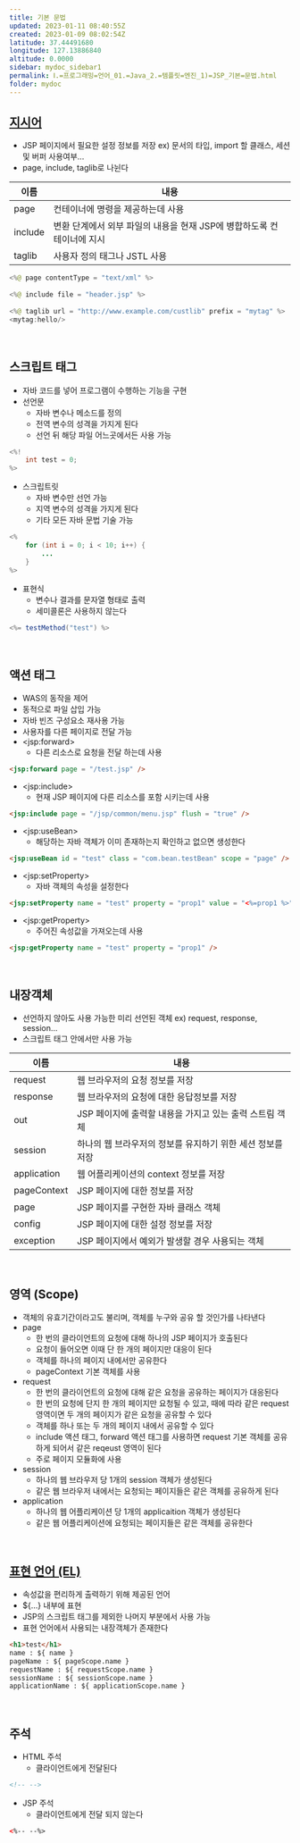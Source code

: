 ```yaml
---
title: 기본 문법
updated: 2023-01-11 08:40:55Z
created: 2023-01-09 08:02:54Z
latitude: 37.44491680
longitude: 127.13886840
altitude: 0.0000
sidebar: mydoc_sidebar1
permalink: Ⅰ.=프로그래밍=언어_01.=Java_2.=템플릿=엔진_1)=JSP_기본=문법.html
folder: mydoc
---
```


## [지시어](https://www.javatpoint.com/jsp-page-directive)
- JSP 페이지에서 필요한 설정 정보를 저장
  ex) 문서의 타입, import 할 클래스, 세션 및 버퍼 사용여부...
- page, include, taglib로 나뉜다

|이름|내용|
|---|---|
|page| 컨테이너에 명령을 제공하는데 사용|
|include| 변환 단계에서 외부 파일의 내용을 현재 JSP에 병합하도록 컨테이너에 지시|
|taglib| 사용자 정의 태그나 JSTL 사용|

```java
<%@ page contentType = "text/xml" %>
	
<%@ include file = "header.jsp" %>
	
<%@ taglib url = "http://www.example.com/custlib" prefix = "mytag" %>
<mytag:hello/>
```

<br>

## 스크립트 태그
- 자바 코드를 넣어 프로그램이 수행하는 기능을 구현
- 선언문
   - 자바 변수나 메소드를 정의
   - 전역 변수의 성격을 가지게 된다
   - 선언 뒤 해당 파일 어느곳에서든 사용 가능

```java
<%! 
	int test = 0;
%>
```

- 스크립트릿 
   - 자바 변수만 선언 가능
   - 지역 변수의 성격을 가지게 된다
   - 기타 모든 자바 문법 기술 가능

```java
<%
	for (int i = 0; i < 10; i++) {
		...
	}
%>
```

- 표현식
  - 변수나 결과를 문자열 형태로 출력
  - 세미콜론은 사용하지 않는다

```java
<%= testMethod("test") %>
```

<br>

## 액션 태그
- WAS의 동작을 제어
- 동적으로 파일 삽입 가능
- 자바 빈즈 구성요소 재사용 가능
- 사용자를 다른 페이지로 전달 가능
- \<jsp:forward\>
  - 다른 리소스로 요청을 전달 하는데 사용

```html
<jsp:forward page = "/test.jsp" />
```

- \<jsp:include\>
  - 현재 JSP 페이지에 다른 리소스를 포함 시키는데 사용

```html
<jsp:include page = "/jsp/common/menu.jsp" flush = "true" />
```

- \<jsp:useBean\>
  - 해당하는 자바 객체가 이미 존재하는지 확인하고 없으면 생성한다

```html
<jsp:useBean id = "test" class = "com.bean.testBean" scope = "page" />
```

- \<jsp:setProperty\>
  - 자바 객체의 속성을 설정한다

```html
<jsp:setProperty name = "test" property = "prop1" value = "<%=prop1 %>" />
```

- \<jsp:getProperty\>
  - 주어진 속성값을 가져오는데 사용

```html
<jsp:getProperty name = "test" property = "prop1" />
```

<br>

## 내장객체
- 선언하지 않아도 사용 가능한 미리 선언된 객체
  ex) request, response, session...
- 스크립트 태그 안에서만 사용 가능

|이름|내용|
|---|---|
|request| 웹 브라우저의 요청 정보를 저장|
|response| 웹 브라우저의 요청에 대한 응답정보를 저장|
|out| JSP 페이지에 출력할 내용을 가지고 있는 출력 스트림 객체|
|session| 하나의 웹 브라우저의 정보를 유지하기 위한 세션 정보를 저장|
|application| 웹 어플리케이션의 context 정보를 저장|
|pageContext| JSP 페이지에 대한 정보를 저장|
|page| JSP 페이지를 구현한 자바 클래스 객체|
|config| JSP 페이지에 대한 설정 정보를 저장|
|exception| JSP 페이지에서 예외가 발생할 경우 사용되는 객체|

<br>

## 영역 (Scope)
- 객체의 유효기간이라고도 불리며, 객체를 누구와 공유 할 것인가를 나타낸다
- page
  - 한 번의 클라이언트의 요청에 대해 하나의 JSP 페이지가 호출된다
  - 요청이 들어오면 이때 단 한 개의 페이지만 대응이 된다
  - 객체를 하나의 페이지 내에서만 공유한다
  - pageContext 기본 객체를 사용
- request
  - 한 번의 클라이언트의 요청에 대해 같은 요청을 공유하는 페이지가 대응된다
  - 한 번의 요청에 단지 한 개의 페이지만 요청될 수 있고, 때에 따라 같은 request 영역이면 두 개의 페이지가 같은 요청을 공유할 수 있다
  - 객체를 하나 또는 두 개의 페이지 내에서 공유할 수 있다
  - include 액션 태그, forward 액션 태그를 사용하면 request 기본 객체를 공유하게 되어서 같은 reqeust 영역이 된다
  - 주로 페이지 모듈화에 사용
- session
  - 하나의 웹 브라우저 당 1개의 session 객체가 생성된다
  - 같은 웹 브라우저 내에서는 요청되는 페이지들은 같은 객체를 공유하게 된다
- application
  - 하나의 웹 어플리케이션 당 1개의 applicaition 객체가 생성된다
  - 같은 웹 어플리케이션에 요청되는 페이지들은 같은 객체를 공유한다

<br>

## [표현 언어 (EL)](https://www.javatpoint.com/EL-expression-in-jsp)
- 속성값을 편리하게 출력하기 위해 제공된 언어
- ${...} 내부에 표현
- JSP의 스크립트 태그를 제외한 나머지 부분에서 사용 가능
- 표현 언어에서 사용되는 내장객체가 존재한다

```html
<h1>test</h1>
name : ${ name }
pageName : ${ pageScope.name }
requestName : ${ requestScope.name }
sessionName : ${ sessionScope.name }
applicationName : ${ applicationScope.name }
```

<br>

## 주석
- HTML 주석
  -  클라이언트에게 전달된다

```html
<!-- -->
```

- JSP 주석
  - 클라이언트에게 전달 되지 않는다

```html
<%-- --%>
```

<br>
